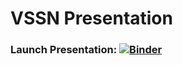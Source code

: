 # VSSN Presentation

### Launch Presentation: [![Binder](http://mybinder.org/badge_logo.svg)](https://mybinder.org/v2/gh/DiarmuidM/master?filepath=vssn-presentation-2020-09-07.ipynb)<br>
